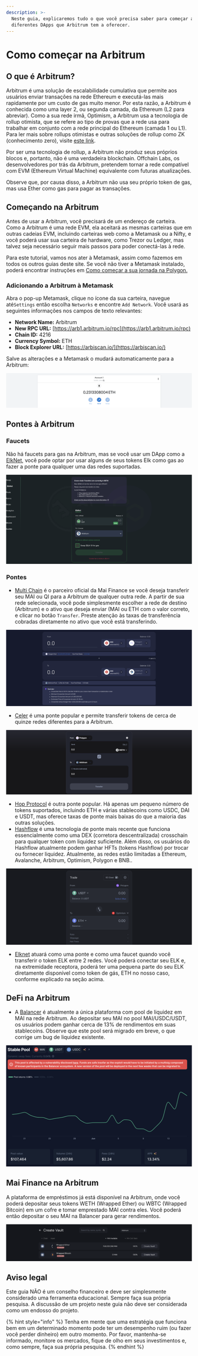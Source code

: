```yaml
---
description: >-
  Neste guia, explicaremos tudo o que você precisa saber para começar a usar os
  diferentes DApps que Arbitrum tem a oferecer.
---
```


# Como começar na Arbitrum

## O que é Arbitrum?

Arbitrum é uma solução de escalabilidade cumulativa que permite aos usuários enviar transações na rede Ethereum e executá-las mais rapidamente por um custo de gas muito menor. Por esta razão, a Arbitrum é conhecida como uma layer 2, ou segunda camada, da Ethereum (L2 para abreviar). Como a sua rede irmã, Optimism, a Arbitrum usa a tecnologia de rollup otimista, que se refere ao tipo de provas que a rede usa para trabalhar em conjunto com a rede principal do Ethereum (camada 1 ou L1). Para ler mais sobre rollups otimistas e outras soluções de rollup como ZK (conhecimento zero), visite [este link](https://support.deversifi.com/en/article/deversifi-what-is-the-difference-between-zk-rollup-and-optimistic-rollup-3gf3bw/).

Por ser uma tecnologia de rollup, a Arbitrum não produz seus próprios blocos e, portanto, não é uma verdadeira blockchain. Offchain Labs, os desenvolvedores por trás da Arbitrum, pretendem tornar a rede compatível com EVM (Ethereum Virtual Machine) equivalente com futuras atualizações.

Observe que, por causa disso, a Arbitrum não usa seu próprio token de gas, mas usa Ether como gas para pagar as transações.

## Começando na Arbitrum

Antes de usar a Arbitrum, você precisará de um endereço de carteira. Como a Arbitrum é uma rede EVM, ela aceitará as mesmas carteiras que em outras cadeias EVM, incluindo carteiras web como a Metamask ou a Nifty, e você poderá usar sua carteira de hardware, como Trezor ou Ledger, mas talvez seja necessário seguir mais passos para poder conectá-las à rede.

Para este tutorial, vamos nos ater à Metamask, assim como fazemos em todos os outros guias deste site. Se você não tiver a Metamask instalado, poderá encontrar instruções em [Como começar a sua jornada na Polygon.](../polygon/how-to-get-started-on-polygon.md)

### Adicionando a Arbitrum à Metamask

Abra o pop-up Metamask, clique no ícone da sua carteira, navegue até`Settings` então escolha `Networks` e encontre `Add Network`. Você usará as seguintes informações nos campos de texto relevantes:

* **Network Name:** Arbitrum
* **New RPC URL:** [https://arb1.arbitrum.io/rpc](https://arb1.arbitrum.io/rpc)
* **Chain ID:** 4216
* **Currency Symbol:** ETH
* **Block Explorer URL:** [https://arbiscan.io/](https://arbiscan.io/)

Salve as alterações e a Metamask o mudará automaticamente para a Arbitrum:

![](<../../.gitbook/assets/Screen Shot 2022-06-17 at 10.27.21 PM.png>)

## Pontes à Arbitrum

### Faucets

Não há faucets para gas na Arbitrum, mas se você usar um DApp como a [ElkNet](https://app.elk.finance/#/elknet), você pode optar por usar alguns de seus tokens Elk como gas ao fazer a ponte para qualquer uma das redes suportadas.

![](<../../.gitbook/assets/Screen Shot 2022-06-17 at 10.31.52 PM.png>)

### Pontes

* [Multi Chain](https://app.multichain.org/#/router) é o parceiro oficial da Mai Finance se você deseja transferir seu MAI ou QI para a Arbitrum de qualquer outra rede. A partir de sua rede selecionada, você pode simplesmente escolher a rede de destino (Arbitrum) e o ativo que deseja enviar (MAI ou ETH com o valor correto, e clicar no botão `Transfer`. Preste atenção às taxas de transferência cobradas diretamente no ativo que você está transferindo.

![](<../../.gitbook/assets/Screen Shot 2022-06-17 at 10.33.02 PM.png>)

* [Celer](https://cbridge.celer.network/#/transfer) é uma ponte popular e permite transferir tokens de cerca de quinze redes diferentes para a Arbitrum.

![](<../../.gitbook/assets/Screen Shot 2022-06-17 at 10.35.44 PM.png>)

* [Hop Protocol](https://app.hop.exchange/#/send?token=ETH\&sourceNetwork=polygon\&destNetwork=optimism) é outra ponte popular. Há apenas um pequeno número de tokens suportados, incluindo ETH e várias stablecoins como USDC, DAI e USDT, mas oferece taxas de ponte mais baixas do que a maioria das outras soluções.
* [Hashflow](https://app.hashflow.com/) é uma tecnologia de ponte mais recente que funciona essencialmente como uma DEX (corretora descentralizada) crosschain para qualquer token com liquidez suficiente. Além disso, os usuários do Hashflow atualmente podem ganhar HFTs (tokens Hashflow) por trocar ou fornecer liquidez. Atualmente, as redes estão limitadas a Ethereum, Avalanche, Arbitrum, Optimism, Polygon e BNB..

![](<../../.gitbook/assets/Screen Shot 2022-06-17 at 9.51.25 PM.png>)

* [Elknet](https://app.elk.finance/#/elknet) atuará como uma ponte e como uma faucet quando você transferir o token ELK entre 2 redes. Você poderá conectar seu ELK e, na extremidade receptora, poderá ter uma pequena parte do seu ELK diretamente disponível como token de gás, ETH no nosso caso, conforme explicado na seção acima.

## DeFi na Arbitrum

* A [Balancer](https://arbitrum.balancer.fi/#/pool/0x0510ccf9eb3ab03c1508d3b9769e8ee2cfd6fdcf00000000000000000000005d) é atualmente a única plataforma com pool de liquidez em MAI na rede Arbitrum. Ao depositar seu MAI no pool MAI/USDC/USDT, os usuários podem ganhar cerca de 13% de rendimentos em suas stablecoins. Observe que este pool será migrado em breve, o que corrige um bug de liquidez existente.

![](<../../.gitbook/assets/Screen Shot 2022-06-17 at 10.43.57 PM.png>)

## Mai Finance na Arbitrum

A plataforma de empréstimos já está disponível na Arbitrum, onde você poderá depositar seus tokens WETH (Wrapped Ether) ou WBTC (Wrapped Bitcoin) em um cofre e tomar emprestado MAI contra eles. Você poderá então depositar o seu MAI na Balancer para gerar rendimentos.

![](<../../.gitbook/assets/Screen Shot 2022-06-17 at 10.38.15 PM.png>)

## Aviso legal

Este guia NÃO é um conselho financeiro e deve ser simplesmente considerado uma ferramenta educacional. Sempre faça sua própria pesquisa. A discussão de um projeto neste guia não deve ser considerada como um endosso do projeto.

{% hint style="info" %}
Tenha em mente que uma estratégia que funciona bem em um determinado momento pode ter um desempenho ruim (ou fazer você perder dinheiro) em outro momento. Por favor, mantenha-se informado, monitore os mercados, fique de olho em seus investimentos e, como sempre, faça sua própria pesquisa.
{% endhint %}
